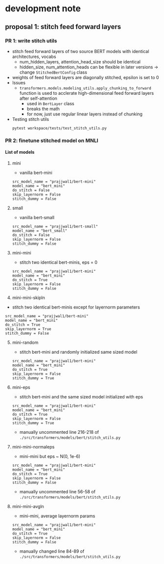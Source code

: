 # development note
## proposal 1: stitch feed forward layers
### PR 1: write stitch utils
* stitch feed forward layers of two source BERT models with identical architectures, vocabs
  * num_hidden_layers, attention_head_size should be identical
  * hidden_size, num_attention_heads can be flexible in later versions -> change `StitchedBertConfig` class
* weights of feed forward layers are diagonally stitched, epsilon is set to 0
* Issues
  * `transformers.models.modeling_utils.apply_chunking_to_forward` function is used to acclerate high-dimensional feed forward layers after self-attention
    * used in `BertLayer` class
    * breaks the math
    * for now, just use regular linear layers instead of chunking
* Testing stitch utils
  ```
  pytest workspace/tests/test_stitch_utils.py
  ```

### PR 2: finetune stitched model on MNLI
#### List of models
1. mini
   * vanilla bert-mini
   ```
   src_model_name = "prajjwal1/bert-mini"
   model_name = "bert_mini" 
   do_stitch = False 
   skip_layernorm = False 
   stitch_dummy = False   
   ```

2. small
   * vanilla bert-small 
   ```
   src_model_name = "prajjwal1/bert-small"
   model_name = "bert_small"
   do_stitch = False
   skip_layernorm = False
   stitch_dummy = False
   ```


1. mini-mini
   * stitch two identical bert-minis, eps = 0
   ```
   src_model_name = "prajjwal1/bert-mini"
   model_name = "bert_mini" 
   do_stitch = True 
   skip_layernorm = False 
   stitch_dummy = False   
   ```

4. mini-mini-skipln
  * stitch two identical bert-minis except for layernorm parameters
   ```
   src_model_name = "prajjwal1/bert-mini"
   model_name = "bert_mini" 
   do_stitch = True 
   skip_layernorm = True 
   stitch_dummy = False   
   ```

5. mini-random
   * stitch bert-mini and randomly initialized same sized model
   ```
   src_model_name = "prajjwal1/bert-mini"
   model_name = "bert_mini" 
   do_stitch = True 
   skip_layernorm = False 
   stitch_dummy = True   
   ```

6. mini-eps
   * stitch bert-mini and the same sized model initialized with eps
   ```
   src_model_name = "prajjwal1/bert-mini"
   model_name = "bert_mini" 
   do_stitch = True 
   skip_layernorm = False 
   stitch_dummy = True   
   ```
   * manually uncommented line 216-218 of `./src/transformers/models/bert/stitch_utils.py`

7. mini-mini-normaleps
   * mini-mini but eps ~ N(0, 1e-6)
   ```
   src_model_name = "prajjwal1/bert-mini"
   model_name = "bert_mini" 
   do_stitch = True 
   skip_layernorm = False 
   stitch_dummy = False   
   ```
   * manually uncommented line 56-58 of `./src/transformers/models/bert/stitch_utils.py`

8. mini-mini-avgln
   * mini-mini, average layernorm params
   ```
   src_model_name = "prajjwal1/bert-mini"
   model_name = "bert_mini" 
   do_stitch = True 
   skip_layernorm = False 
   stitch_dummy = False   
   ```
   * manually changed line 84-89 of `./src/transformers/models/bert/stitch_utils.py`